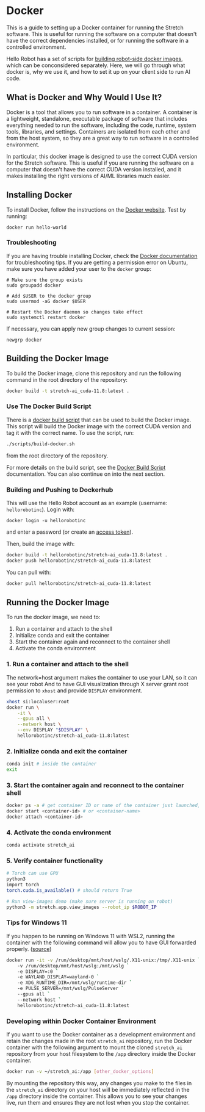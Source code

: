 # Docker

This is a guide to setting up a Docker container for running the Stretch software. This is useful for running the software on a computer that doesn't have the correct dependencies installed, or for running the software in a controlled environment.

Hello Robot has a set of scripts for [building robot-side docker images](https://github.com/hello-robot/stretch_docker), which can be conconsidered separately. Here, we will go through what docker is, why we use it, and how to set it up on your client side to run AI code.

## What is Docker and Why Would I Use It?

Docker is a tool that allows you to run software in a container. A container is a lightweight, standalone, executable package of software that includes everything needed to run the software, including the code, runtime, system tools, libraries, and settings. Containers are isolated from each other and from the host system, so they are a great way to run software in a controlled environment.

In particular, this docker image is designed to use the correct CUDA version for the Stretch software. This is useful if you are running the software on a computer that doesn't have the correct CUDA version installed, and it makes installing the right versions of AI/ML libraries much easier.

## Installing Docker

To install Docker, follow the instructions on the [Docker website](https://docs.docker.com/get-docker/). Test by running:

```
docker run hello-world
```

### Troubleshooting

If you are having trouble installing Docker, check the [Docker documentation](https://docs.docker.com/get-docker/) for troubleshooting tips. If you are getting a permission error on Ubuntu, make sure you have added your user to the `docker` group:

```
# Make sure the group exists
sudo groupadd docker

# Add $USER to the docker group
sudo usermod -aG docker $USER

# Restart the Docker daemon so changes take effect
sudo systemctl restart docker
```

If necessary, you can apply new group changes to current session:

```
newgrp docker
```

## Building the Docker Image

To build the Docker image, clone this repository and run the following command in the root directory of the repository:

```bash
docker build -t stretch-ai_cuda-11.8:latest .
```

### Use The Docker Build Script

There is a [docker build script](scripts/build-docker.sh) that can be used to build the Docker image. This script will build the Docker image with the correct CUDA version and tag it with the correct name. To use the script, run:

```bash
./scripts/build-docker.sh
```

from the root directory of the repository.

For more details on the build script, see the [Docker Build Script](scripts/build-docker.md) documentation. You can also continue on into the next section.

### Building and Pushing to Dockerhub

This will use the Hello Robot account as an example (username: `hellorobotinc`). Login with:

```
docker login -u hellorobotinc
```

and enter a password (or create an [access token](https://hub.docker.com/settings/security)).

Then, build the image with:

```bash
docker build -t hellorobotinc/stretch-ai_cuda-11.8:latest .
docker push hellorobotinc/stretch-ai_cuda-11.8:latest
```

You can pull with:

```bash
docker pull hellorobotinc/stretch-ai_cuda-11.8:latest
```

## Running the Docker Image

To run the docker image, we need to:

1. Run a container and attach to the shell
1. Initialize conda and exit the container
1. Start the container again and reconnect to the container shell
1. Activate the conda environment

### 1. Run a container and attach to the shell

The network=host argument makes the container to use your LAN, so it can see your robot
And to have GUI visualization through X server grant root permission to `xhost` and provide `DISPLAY` environment.

```bash
xhost si:localuser:root
docker run \
    -it \
    --gpus all \
    --network host \
    --env DISPLAY "$DISPLAY" \
    hellorobotinc/stretch-ai_cuda-11.8:latest
```

### 2. Initialize conda and exit the container

```bash
conda init # inside the container
exit
```

### 3. Start the container again and reconnect to the container shell

```bash
docker ps -a # get container ID or name of the container just launched, but is now exited
docker start <container-id> # or <container-name>
docker attach <container-id>
```

### 4. Activate the conda environment

```bash
conda activate stretch_ai
```

### 5. Verify container functionality

```bash
# Torch can use GPU
python3
import torch
torch.cuda.is_available() # should return True

# Run view-images demo (make sure server is running on robot)
python3 -m stretch.app.view_images --robot_ip $ROBOT_IP
```

### Tips for Windows 11

If you happen to be running on Windows 11 with WSL2, running the container with the following command will allow you to have GUI forwarded properly. ([source](https://stackoverflow.com/questions/73092750/how-to-show-gui-apps-from-docker-desktop-container-on-windows-11))

```bash
docker run -it -v /run/desktop/mnt/host/wslg/.X11-unix:/tmp/.X11-unix `
    -v /run/desktop/mnt/host/wslg:/mnt/wslg `
    -e DISPLAY=:0 `
    -e WAYLAND_DISPLAY=wayland-0 `
    -e XDG_RUNTIME_DIR=/mnt/wslg/runtime-dir `
    -e PULSE_SERVER=/mnt/wslg/PulseServer `
    --gpus all `
    --network host `
    hellorobotinc/stretch-ai_cuda-11.8:latest
```

### Developing within Docker Container Environment

If you want to use the Docker container as a development environment and retain the changes made in the root `stretch_ai` repository, run the Docker container with the following argument to mount the cloned `stretch_ai` repository from your host filesystem to the `/app` directory inside the Docker container.

```bash
docker run -v ~/stretch_ai:/app [other_docker_options]
```

By mounting the repository this way, any changes you make to the files in the `stretch_ai` directory on your host will be immediately reflected in the `/app` directory inside the container. This allows you to see your changes live, run them and ensures they are not lost when you stop the container.
